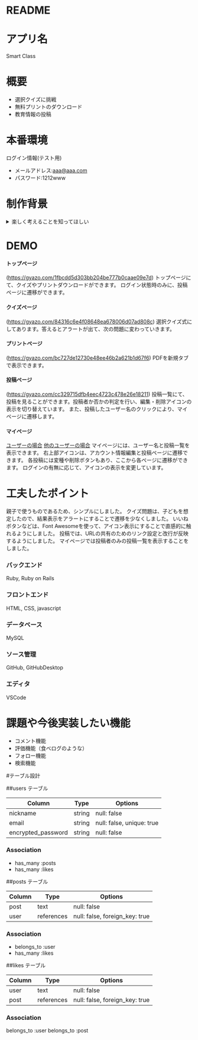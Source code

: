 # README

# アプリ名
Smart Class

# 概要
* 選択クイズに挑戦
* 無料プリントのダウンロード
* 教育情報の投稿

# 本番環境
ログイン情報(テスト用)
* メールアドレス:aaa@aaa.com
* パスワード:1212www

# 制作背景
<details><summary>楽しく考えることを知ってほしい</summary>
子どもたちの成長において重要なものは、成功体験です。
成功体験は、「もっとやろう！」と自ら取り組む原動力になります。
それには、学べる環境を用意してあげることが必要です。クイズとプリント学習をすることで「瞬時に考えること」と「じっくり考えること」の２つができます。このパターンは、思考と情緒をバランスよく育むことができる大枠です。
また、クイズは短く作っており、長時間のパソコン操作にならないようにしています。
また、両親が我が子により積極的な学びの環境を用意したいと考えた時に、たくさんの習い事から選ぶのは骨が折れます。
そこで、情報交換と共有ができる場所の提供ができるよう教育情報の投稿ができるようにしました。
親も子どもも共通でしようするアプリケーションにすることで、安心感を高めました。
長々と綴りましたが、根本は子どもたちの学習のきっかけの一つになりたい、学習へのハードルを下げてあげたいという気持ちです。楽しく考えることを知ってもらえたら幸いです。</details>

# DEMO
#### トップページ
(https://gyazo.com/1fbcdd5d303bb204be777b0caae09e7d)
トップページにて、クイズやプリントダウンロードができます。
ログイン状態時のみに、投稿ページに遷移ができます。

#### クイズページ
(https://gyazo.com/84316c6e4f08648ea678006d07ad808c)
選択クイズ式にしてあります。答えるとアラートが出て、次の問題に変わっていきます。

#### プリントページ
(https://gyazo.com/bc727de12730e48ee46b2a621b1d67f6)
PDFを新規タブで表示できます。

#### 投稿ページ
(https://gyazo.com/cc329715dfb4eec4723c478e26e18211)
投稿一覧にて、投稿を見ることができます。投稿者か否かの判定を行い、編集・削除アイコンの表示を切り替えています。
また、投稿したユーザー名のクリックにより、マイページに遷移します。


#### マイページ
[ユーザーの場合](https://gyazo.com/444edbeabd8d0c2c8e50aa93f36de147)
[他のユーザーの場合](https://gyazo.com/c7a4088ab3dc3c725d48c9fc87ce81ba)
マイページには、ユーザー名と投稿一覧を表示できます。
右上部アイコンは、アカウント情報編集と投稿ページに遷移できます。
各投稿には変種や削除ボタンもあり、ここから各ページに遷移ができます。
ログインの有無に応じて、アイコンの表示を変更しています。

# 工夫したポイント
親子で使うものであるため、シンプルにしました。
クイズ問題は、子どもを想定したので、結果表示をアラートにすることで遷移を少なくしました。
いいねボタンなどは、Font Awesomeを使って、アイコン表示にすることで直感的に触れるようにしました。
投稿では、URLの共有のためのリンク設定と改行が反映するようにしました。
マイページでは投稿者のみの投稿一覧を表示することをしました。


### バックエンド
Ruby, Ruby on Rails

### フロントエンド
HTML, CSS, javascript

### データベース
MySQL

### ソース管理
GitHub, GitHubDesktop

### エディタ
VSCode

# 課題や今後実装したい機能
* コメント機能
* 評価機能（食べログのような）
* フォロー機能
* 検索機能


#テーブル設計

##users テーブル

| Column             | Type   | Options                   |
| ------------------ | ------ | ------------------------- |
| nickname           | string | null: false               |
| email              | string | null: false, unique: true |
| encrypted_password | string | null: false               |

### Association

- has_many :posts
- has_many :likes

##posts テーブル

| Column                | Type       | Options                        |
| --------------------- | ---------- | ------------------------------ |
| post                  | text       | null: false                    |
| user                  | references | null: false, foreign_key: true |

### Association
- belongs_to :user
- has_many :likes

##likes テーブル

| Column                | Type       | Options                        |
| --------------------- | ---------- | ------------------------------ |
| user                  | text       | null: false                    |
| post                  | references | null: false, foreign_key: true |

### Association

  belongs_to :user
  belongs_to :post
